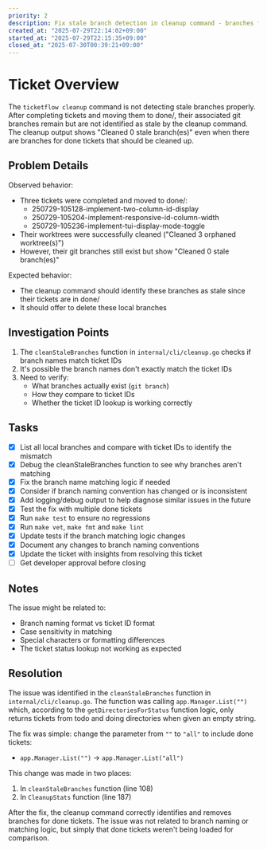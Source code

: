 ```yaml
---
priority: 2
description: Fix stale branch detection in cleanup command - branches for done tickets not being identified
created_at: "2025-07-29T22:14:02+09:00"
started_at: "2025-07-29T22:15:35+09:00"
closed_at: "2025-07-30T00:39:21+09:00"
---
```


# Ticket Overview

The `ticketflow cleanup` command is not detecting stale branches properly. After completing tickets and moving them to done/, their associated git branches remain but are not identified as stale by the cleanup command. The cleanup output shows "Cleaned 0 stale branch(es)" even when there are branches for done tickets that should be cleaned up.

## Problem Details

Observed behavior:
- Three tickets were completed and moved to done/:
  - 250729-105128-implement-two-column-id-display
  - 250729-105204-implement-responsive-id-column-width
  - 250729-105236-implement-tui-display-mode-toggle
- Their worktrees were successfully cleaned ("Cleaned 3 orphaned worktree(s)")
- However, their git branches still exist but show "Cleaned 0 stale branch(es)"

Expected behavior:
- The cleanup command should identify these branches as stale since their tickets are in done/
- It should offer to delete these local branches

## Investigation Points

1. The `cleanStaleBranches` function in `internal/cli/cleanup.go` checks if branch names match ticket IDs
2. It's possible the branch names don't exactly match the ticket IDs
3. Need to verify:
   - What branches actually exist (`git branch`)
   - How they compare to ticket IDs
   - Whether the ticket ID lookup is working correctly

## Tasks
- [x] List all local branches and compare with ticket IDs to identify the mismatch
- [x] Debug the cleanStaleBranches function to see why branches aren't matching
- [x] Fix the branch name matching logic if needed
- [x] Consider if branch naming convention has changed or is inconsistent
- [x] Add logging/debug output to help diagnose similar issues in the future
- [x] Test the fix with multiple done tickets
- [x] Run `make test` to ensure no regressions
- [x] Run `make vet`, `make fmt` and `make lint`
- [x] Update tests if the branch matching logic changes
- [x] Document any changes to branch naming conventions
- [x] Update the ticket with insights from resolving this ticket
- [ ] Get developer approval before closing

## Notes

The issue might be related to:
- Branch naming format vs ticket ID format
- Case sensitivity in matching
- Special characters or formatting differences
- The ticket status lookup not working as expected

## Resolution

The issue was identified in the `cleanStaleBranches` function in `internal/cli/cleanup.go`. The function was calling `app.Manager.List("")` which, according to the `getDirectoriesForStatus` function logic, only returns tickets from todo and doing directories when given an empty string.

The fix was simple: change the parameter from `""` to `"all"` to include done tickets:
- `app.Manager.List("")` → `app.Manager.List("all")`

This change was made in two places:
1. In `cleanStaleBranches` function (line 108)
2. In `CleanupStats` function (line 187)

After the fix, the cleanup command correctly identifies and removes branches for done tickets. The issue was not related to branch naming or matching logic, but simply that done tickets weren't being loaded for comparison.

